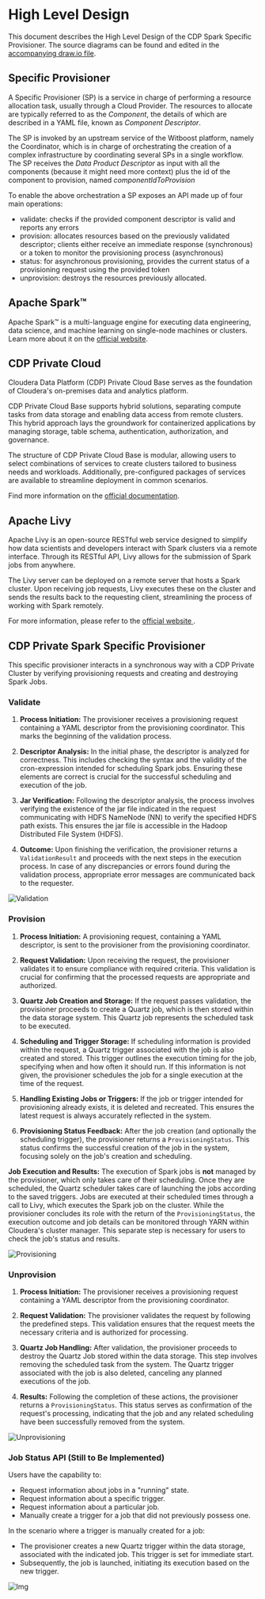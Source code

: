 # High Level Design

This document describes the High Level Design of the CDP Spark Specific Provisioner.
The source diagrams can be found and edited in the [accompanying draw.io file](HLD_clouderaPrivate.drawio).

## Specific Provisioner

A Specific Provisioner (SP) is a service in charge of performing a resource allocation task, usually
through a Cloud Provider. The resources to allocate are typically referred to as the _Component_, the
details of which are described in a YAML file, known as _Component Descriptor_.

The SP is invoked by an upstream service of the Witboost platform, namely the Coordinator, which is in charge of orchestrating the creation
of a complex infrastructure by coordinating several SPs in a single workflow. The SP receives
the _Data Product Descriptor_ as input with all the components (because it might need more context) plus the id of the component to provision, named _componentIdToProvision_

To enable the above orchestration a SP exposes an API made up of four main operations:
- validate: checks if the provided component descriptor is valid and reports any errors
- provision: allocates resources based on the previously validated descriptor; clients either receive an immediate response (synchronous) or a token to monitor the provisioning process (asynchronous)
- status: for asynchronous provisioning, provides the current status of a provisioning request using the provided token
- unprovision: destroys the resources previously allocated.


## Apache Spark™
Apache Spark™ is a multi-language engine for executing data engineering, data science, and machine learning on single-node machines or clusters.
Learn more about it on the [official website](https://spark.apache.org/).

## CDP Private Cloud
Cloudera Data Platform (CDP) Private Cloud Base serves as the foundation of Cloudera's on-premises data and analytics platform.

CDP Private Cloud Base supports hybrid solutions, separating compute tasks from data storage and enabling data access from remote clusters. This hybrid approach lays the groundwork for containerized applications by managing storage, table schema, authentication, authorization, and governance.

The structure of CDP Private Cloud Base is modular, allowing users to select combinations of services to create clusters tailored to business needs and workloads. Additionally, pre-configured packages of services are available to streamline deployment in common scenarios.

Find more information on the [official documentation](https://docs.cloudera.com/cdp-private-cloud/latest/index.html).

## Apache Livy

Apache Livy is an open-source RESTful web service designed to simplify how data scientists and developers interact with Spark clusters via a remote interface. Through its RESTful API, Livy allows for the submission of Spark jobs from anywhere. 

The Livy server can be deployed on a remote server that hosts a Spark cluster.
Upon receiving job requests, Livy executes these on the cluster and sends the results back to the requesting client, streamlining the process of working with Spark remotely.

For more information, please refer to the [official website ](https://livy.apache.org/).

## CDP Private Spark Specific Provisioner
This specific provisioner interacts in a synchronous way with a CDP Private Cluster by verifying provisioning requests and creating and destroying Spark Jobs.

### Validate

1. **Process Initiation:**
   The provisioner receives a provisioning request containing a YAML descriptor from the provisioning coordinator. This marks the beginning of the validation process.

2. **Descriptor Analysis:**
   In the initial phase, the descriptor is analyzed for correctness. This includes checking the syntax and the validity of the cron-expression intended for scheduling Spark jobs. Ensuring these elements are correct is crucial for the successful scheduling and execution of the job.

3. **Jar Verification:**
   Following the descriptor analysis, the process involves verifying the existence of the jar file indicated in the request communicating with HDFS NameNode (NN) to verify the specified HDFS path exists. This ensures the jar file is accessible in the Hadoop Distributed File System (HDFS).

4. **Outcome:**
   Upon finishing the verification, the provisioner returns a `ValidationResult` and proceeds with the next steps in the execution process. In case of any discrepancies or errors found during the validation process, appropriate error messages are communicated back to the requester.


![Validation](img/hld_provision.png)



### Provision

1. **Process Initiation:**
A provisioning request, containing a YAML descriptor, is sent to the provisioner from the provisioning coordinator.

2. **Request Validation:**
Upon receiving the request, the provisioner validates it to ensure compliance with required criteria. This validation is crucial for confirming that the processed requests are appropriate and authorized.

3. **Quartz Job Creation and Storage:**
If the request passes validation, the provisioner proceeds to create a Quartz job, which is then stored within the data storage system. This Quartz job represents the scheduled task to be executed.

4. **Scheduling and Trigger Storage:**
If scheduling information is provided within the request, a Quartz trigger associated with the job is also created and stored. This trigger outlines the execution timing for the job, specifying when and how often it should run.
If this information is not given, the provisioner schedules the job for a single execution at the time of the request.

5. **Handling Existing Jobs or Triggers:**
   If the job or trigger intended for provisioning already exists, it is deleted and recreated. This ensures the latest request is always accurately reflected in the system.

6. **Provisioning Status Feedback:**
After the job creation (and optionally the scheduling trigger), the provisioner returns a `ProvisioningStatus`. This status confirms the successful creation of the job in the system, focusing solely on the job's creation and scheduling.



**Job Execution and Results:**
The execution of Spark jobs is **not** managed by the provisioner, which only takes care of their scheduling.
Once they are scheduled, the Quartz scheduler takes care of launching the jobs according to the saved triggers.
Jobs are executed at their scheduled times through a call to Livy, which executes the Spark job on the cluster.
While the provisioner concludes its role with the return of the `ProvisioningStatus`, the execution outcome and job details can be monitored through YARN within Cloudera's cluster manager. This separate step is necessary for users to check the job's status and results.



![Provisioning](img/hld_provision.png)


### Unprovision


1. **Process Initiation:**
The provisioner receives a provisioning request containing a YAML descriptor from the provisioning coordinator.

2. **Request Validation:**
The provisioner validates the request by following the predefined steps. This validation ensures that the request meets the necessary criteria and is authorized for processing.

3. **Quartz Job Handling:**
After validation, the provisioner proceeds to destroy the Quartz Job stored within the data storage. This step involves removing the scheduled task from the system. The Quartz trigger associated with the job is also deleted, canceling any planned executions of the job.

4. **Results:**
 Following the completion of these actions, the provisioner returns a `ProvisioningStatus`. This status serves as confirmation of the request's processing, indicating that the job and any related scheduling have been successfully removed from the system.


![Unprovisioning](img/hld_unprovision.png)


### Job Status API (Still to Be Implemented)

Users have the capability to:

- Request information about jobs in a "running" state.
- Request information about a specific trigger.
- Request information about a particular job.
- Manually create a trigger for a job that did not previously possess one.

In the scenario where a trigger is manually created for a job:

- The provisioner creates a new Quartz trigger within the data storage, associated with the indicated job. This trigger is set for immediate start.
- Subsequently, the job is launched, initiating its execution based on the new trigger.

![Img](img/hld_job_status.png)

